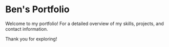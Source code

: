 # Ben's Portfolio

Welcome to my portfolio! For a detailed overview of my skills, projects, and contact information.

Thank you for exploring!
